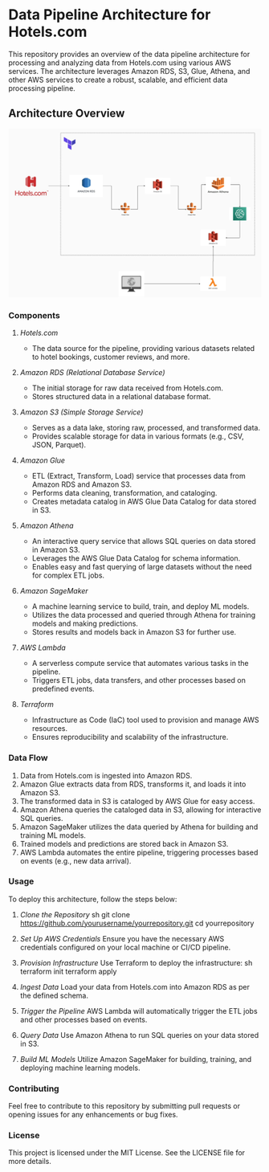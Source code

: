 # Data Pipeline Architecture for Hotels.com

This repository provides an overview of the data pipeline architecture for processing and analyzing data from Hotels.com using various AWS services. The architecture leverages Amazon RDS, S3, Glue, Athena, and other AWS services to create a robust, scalable, and efficient data processing pipeline.

## Architecture Overview

![Architecture Diagram](architecture/architecture.jpeg)

### Components

1. *Hotels.com*
   - The data source for the pipeline, providing various datasets related to hotel bookings, customer reviews, and more.

2. *Amazon RDS (Relational Database Service)*
   - The initial storage for raw data received from Hotels.com.
   - Stores structured data in a relational database format.

3. *Amazon S3 (Simple Storage Service)*
   - Serves as a data lake, storing raw, processed, and transformed data.
   - Provides scalable storage for data in various formats (e.g., CSV, JSON, Parquet).

4. *Amazon Glue*
   - ETL (Extract, Transform, Load) service that processes data from Amazon RDS and Amazon S3.
   - Performs data cleaning, transformation, and cataloging.
   - Creates metadata catalog in AWS Glue Data Catalog for data stored in S3.

5. *Amazon Athena*
   - An interactive query service that allows SQL queries on data stored in Amazon S3.
   - Leverages the AWS Glue Data Catalog for schema information.
   - Enables easy and fast querying of large datasets without the need for complex ETL jobs.

6. *Amazon SageMaker*
   - A machine learning service to build, train, and deploy ML models.
   - Utilizes the data processed and queried through Athena for training models and making predictions.
   - Stores results and models back in Amazon S3 for further use.

7. *AWS Lambda*
   - A serverless compute service that automates various tasks in the pipeline.
   - Triggers ETL jobs, data transfers, and other processes based on predefined events.

8. *Terraform*
   - Infrastructure as Code (IaC) tool used to provision and manage AWS resources.
   - Ensures reproducibility and scalability of the infrastructure.

### Data Flow

1. Data from Hotels.com is ingested into Amazon RDS.
2. Amazon Glue extracts data from RDS, transforms it, and loads it into Amazon S3.
3. The transformed data in S3 is cataloged by AWS Glue for easy access.
4. Amazon Athena queries the cataloged data in S3, allowing for interactive SQL queries.
5. Amazon SageMaker utilizes the data queried by Athena for building and training ML models.
6. Trained models and predictions are stored back in Amazon S3.
7. AWS Lambda automates the entire pipeline, triggering processes based on events (e.g., new data arrival).

### Usage

To deploy this architecture, follow the steps below:

1. *Clone the Repository*
   sh
   git clone https://github.com/yourusername/yourrepository.git
   cd yourrepository
   

2. *Set Up AWS Credentials*
   Ensure you have the necessary AWS credentials configured on your local machine or CI/CD pipeline.

3. *Provision Infrastructure*
   Use Terraform to deploy the infrastructure:
   sh
   terraform init
   terraform apply
   

4. *Ingest Data*
   Load your data from Hotels.com into Amazon RDS as per the defined schema.

5. *Trigger the Pipeline*
   AWS Lambda will automatically trigger the ETL jobs and other processes based on events.

6. *Query Data*
   Use Amazon Athena to run SQL queries on your data stored in S3.

7. *Build ML Models*
   Utilize Amazon SageMaker for building, training, and deploying machine learning models.

### Contributing

Feel free to contribute to this repository by submitting pull requests or opening issues for any enhancements or bug fixes.

### License

This project is licensed under the MIT License. See the LICENSE file for more details.